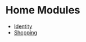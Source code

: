 # Home Modules

- [Identity](https://github.com/lukasz-duda/Home.Identity)
- [Shopping](https://github.com/lukasz-duda/Home.Shopping)